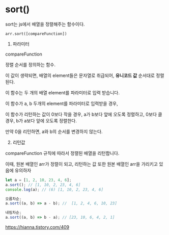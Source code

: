 # sort()

sort는 js에서 배열을 정렬해주는 함수이다.

`arr.sort([compareFunction])`

1. 파라미터

compareFunction

정렬 순서를 정의하는 함수.

이 값이 생략되면, 배열의 element들은 문자열로 취급되어, **유니코드 값** 순서대로 정렬된다.

이 함수는 두 개의 배열 element를 파라미터로 입력 받습니다.

이 함수가 a, b 두개의 element를 파라미터로 입력받을 경우,

이 함수가 리턴하는 값이 0보다 작을 경우, a가 b보다 앞에 오도록 정렬하고, 0보다 클 경우, b가 a보다 앞에 오도록 정렬한다.

만약 0을 리턴하면, a와 b의 순서를 변경하지 않는다.

2. 리턴값

compareFunction 규칙에 따라서 정렬된 배열을 리턴합니다.

이때, 원본 배열인 arr가 정렬이 되고, 리턴하는 값 또한 원본 배열인 arr을 가리키고 있음에 유의하자

```javascript
let a = [1, 2, 10, 23, 4, 6];
a.sort(); // [1, 10, 2, 23, 4, 6]
console.log(a); // (6) [1, 10, 2, 23, 4, 6]

오름차순;
a.sort((a, b) => a - b); //  [1, 2, 4, 6, 10, 23]

내림차순;
a.sort((a, b) => b - a); // [23, 10, 6, 4, 2, 1]
```

https://hianna.tistory.com/409

